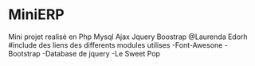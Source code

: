 # MiniERP

Mini projet realisé en Php Mysql Ajax Jquery Boostrap
@Laurenda Edorh
#include des liens des differents modules utilises
-Font-Awesone
-Bootstrap
-Database de jquery
-Le Sweet Pop
